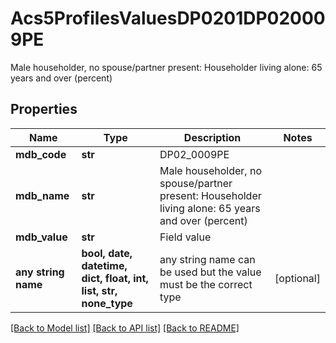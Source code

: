 # Acs5ProfilesValuesDP0201DP020009PE

Male householder, no spouse/partner present: Householder living alone: 65 years and over (percent)

## Properties
Name | Type | Description | Notes
------------ | ------------- | ------------- | -------------
**mdb_code** | **str** | DP02_0009PE | 
**mdb_name** | **str** | Male householder, no spouse/partner present: Householder living alone: 65 years and over (percent) | 
**mdb_value** | **str** | Field value | 
**any string name** | **bool, date, datetime, dict, float, int, list, str, none_type** | any string name can be used but the value must be the correct type | [optional]

[[Back to Model list]](../README.md#documentation-for-models) [[Back to API list]](../README.md#documentation-for-api-endpoints) [[Back to README]](../README.md)



